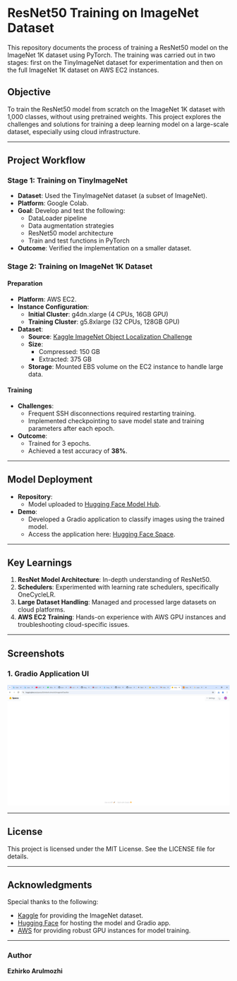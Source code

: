 # ResNet50 Training on ImageNet Dataset

This repository documents the process of training a ResNet50 model on the ImageNet 1K dataset using PyTorch. The training was carried out in two stages: first on the TinyImageNet dataset for experimentation and then on the full ImageNet 1K dataset on AWS EC2 instances.

## Objective
To train the ResNet50 model from scratch on the ImageNet 1K dataset with 1,000 classes, without using pretrained weights. This project explores the challenges and solutions for training a deep learning model on a large-scale dataset, especially using cloud infrastructure.

---

## Project Workflow

### Stage 1: Training on TinyImageNet
- **Dataset**: Used the TinyImageNet dataset (a subset of ImageNet).
- **Platform**: Google Colab.
- **Goal**: Develop and test the following:
  - DataLoader pipeline
  - Data augmentation strategies
  - ResNet50 model architecture
  - Train and test functions in PyTorch
- **Outcome**: Verified the implementation on a smaller dataset.

### Stage 2: Training on ImageNet 1K Dataset

#### Preparation
- **Platform**: AWS EC2.
- **Instance Configuration**:
  - **Initial Cluster**: g4dn.xlarge (4 CPUs, 16GB GPU)
  - **Training Cluster**: g5.8xlarge (32 CPUs, 128GB GPU)
- **Dataset**:
  - **Source**: [Kaggle ImageNet Object Localization Challenge](https://www.kaggle.com/competitions/imagenet-object-localization-challenge/data)
  - **Size**:
    - Compressed: 150 GB
    - Extracted: 375 GB
  - **Storage**: Mounted EBS volume on the EC2 instance to handle large data.

#### Training
- **Challenges**:
  - Frequent SSH disconnections required restarting training.
  - Implemented checkpointing to save model state and training parameters after each epoch.
- **Outcome**:
  - Trained for 3 epochs.
  - Achieved a test accuracy of **38%**.

---

## Model Deployment
- **Repository**:
  - Model uploaded to [Hugging Face Model Hub](https://huggingface.co/EzhirkoArulmozhi/Resnet50_Imagenet1k).
- **Demo**:
  - Developed a Gradio application to classify images using the trained model.
  - Access the application here: [Hugging Face Space](https://huggingface.co/spaces/EzhirkoArulmozhi/ImagenetClassifier).

---

## Key Learnings
1. **ResNet Model Architecture**: In-depth understanding of ResNet50.
2. **Schedulers**: Experimented with learning rate schedulers, specifically OneCycleLR.
3. **Large Dataset Handling**: Managed and processed large datasets on cloud platforms.
4. **AWS EC2 Training**: Hands-on experience with AWS GPU instances and troubleshooting cloud-specific issues.

---

## Screenshots
### 1. Gradio Application UI
![](images/Demo.png)

---

## License
This project is licensed under the MIT License. See the LICENSE file for details.

---

## Acknowledgments
Special thanks to the following:
- [Kaggle](https://www.kaggle.com/) for providing the ImageNet dataset.
- [Hugging Face](https://huggingface.co/) for hosting the model and Gradio app.
- [AWS](https://aws.amazon.com/) for providing robust GPU instances for model training.

---

### Author
**Ezhirko Arulmozhi**
